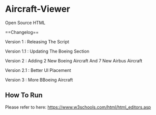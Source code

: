 # Aircraft-Viewer
Open Source HTML

==Changelog==

Version 1 : Releasing The Script

Version 1.1 : Updating The Boeing Section

Version 2 : Adding 2 New Boeing Aircraft And 7 New Airbus Aircraft

Version 2.1 : Better UI Placement

Version 3 : More BBoeing Aircraft

<h2>How To Run</h2>

Please refer to here:
https://www.w3schools.com/html/html_editors.asp
